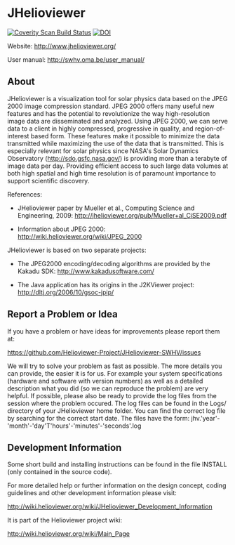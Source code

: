 JHelioviewer
============

[![Coverity Scan Build Status](https://scan.coverity.com/projects/9940/badge.svg)](https://scan.coverity.com/projects/9940)
[![DOI](https://zenodo.org/badge/DOI/10.5281/zenodo.572577.svg)](https://doi.org/10.5281/zenodo.572577)

Website: http://www.jhelioviewer.org/

User manual: http://swhv.oma.be/user_manual/

About
-----

JHelioviewer is a visualization tool for solar physics data based on the JPEG
2000 image compression standard. JPEG 2000 offers many useful new features and
has the potential to revolutionize the way high-resolution image data are
disseminated and analyzed. Using JPEG 2000, we can serve data to a client in
highly compressed, progressive in quality, and region-of-interest based form. These
features make it possible to minimize the data transmitted while maximizing the
use of the data that is transmitted. This is especially relevant for solar
physics since NASA's Solar Dynamics Observatory (http://sdo.gsfc.nasa.gov/) is
providing more than a terabyte of image data per day. Providing efficient access
to such large data volumes at both high spatial and high time resolution is of
paramount importance to support scientific discovery.

References:

- JHelioviewer paper by Mueller et al., Computing Science and Engineering, 2009:
  http://jhelioviewer.org/pub/Mueller+al_CiSE2009.pdf

- Information about JPEG 2000:
  http://wiki.helioviewer.org/wiki/JPEG_2000

JHelioviewer is based on two separate projects:

- The JPEG2000 encoding/decoding algorithms are provided by the Kakadu SDK:
  http://www.kakadusoftware.com/

- The Java application has its origins in the J2KViewer project:
  http://dltj.org/2006/10/gsoc-jpip/


Report a Problem or Idea
------------------------

If you have a problem or have ideas for improvements please report them at:

https://github.com/Helioviewer-Project/JHelioviewer-SWHV/issues

We will try to solve your problem as fast as possible. The more details you can
provide, the easier it is for us. For example your system specifications
(hardware and software with version numbers) as well as a detailed description
what you did (so we can reproduce the problem) are very helpful. If possible,
please also be ready to provide the log files from the session where the problem
occured. The log files can be found in the Logs/ directory of your JHelioviewer
home folder. You can find the correct log file by searching for the correct
start date. The files have the form:
jhv.'year'-'month'-'day'T'hours'-'minutes'-'seconds'.log


Development Information
-----------------------

Some short build and installing instructions can be found in the file INSTALL
(only contained in the source code).

For more detailed help or further information on the design concept, coding
guidelines and other development information please visit:

http://wiki.helioviewer.org/wiki/JHelioviewer_Development_Information

It is part of the Helioviewer project wiki:

http://wiki.helioviewer.org/wiki/Main_Page
